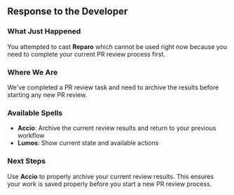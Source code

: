 ## Response to the Developer

### What Just Happened

You attempted to cast **Reparo** which cannot be used right now because you need to complete your current PR review process first.

### Where We Are

We've completed a PR review task and need to archive the results before starting any new PR review.

### Available Spells

- **Accio**: Archive the current review results and return to your previous workflow
- **Lumos**: Show current state and available actions

### Next Steps

Use **Accio** to properly archive your current review results. This ensures your work is saved properly before you start a new PR review process.

